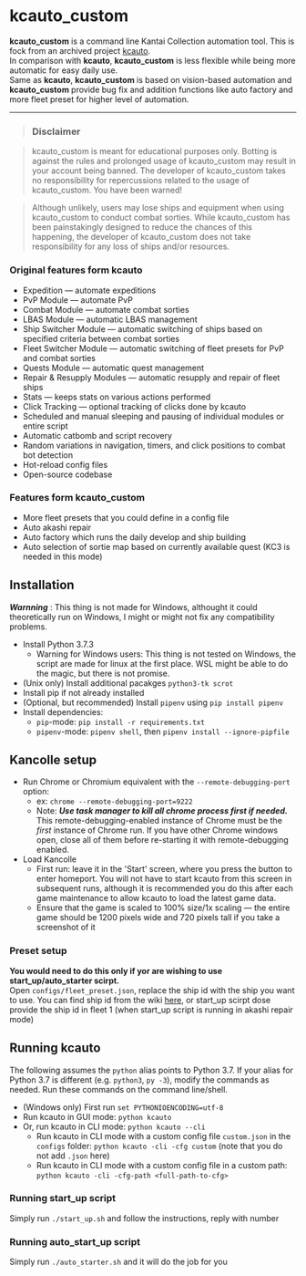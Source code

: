 # kcauto_custom

**kcauto_custom** is a command line Kantai Collection automation tool. This is fock from an archived project [kcauto](https://github.com/perryhuynh/kcauto).  
In comparison with **kcauto**, **kcauto_custom** is less flexible while being more automatic for easy daily use.  
Same as **kcauto**, **kcauto_custom** is based on vision-based automation and **kcauto_custom** provide bug fix and addition functions like auto factory and more fleet preset for higher level of automation.

---

> ### Disclaimer

> kcauto_custom is meant for educational purposes only. Botting is against the rules and prolonged usage of kcauto_custom may result in your account being banned. The developer of kcauto_custom takes no responsibility for repercussions related to the usage of kcauto_custom. You have been warned!

> Although unlikely, users may lose ships and equipment when using kcauto_custom to conduct combat sorties. While kcauto_custom has been painstakingly designed to reduce the chances of this happening, the developer of kcauto_custom does not take responsibility for any loss of ships and/or resources.

### Original features form kcauto

* Expedition &mdash; automate expeditions
* PvP Module &mdash; automate PvP
* Combat Module &mdash; automate combat sorties
* LBAS Module &mdash; automatic LBAS management
* Ship Switcher Module &mdash; automatic switching of ships based on specified criteria between combat sorties
* Fleet Switcher Module &mdash; automatic switching of fleet presets for PvP and combat sorties
* Quests Module &mdash; automatic quest management
* Repair & Resupply Modules &mdash; automatic resupply and repair of fleet ships
* Stats &mdash; keeps stats on various actions performed
* Click Tracking &mdash; optional tracking of clicks done by kcauto
* Scheduled and manual sleeping and pausing of individual modules or entire script
* Automatic catbomb and script recovery
* Random variations in navigation, timers, and click positions to combat bot detection
* Hot-reload config files
* Open-source codebase

### Features form kcauto_custom

* More fleet presets that you could define in a config file
* Auto akashi repair 
* Auto factory which runs the daily develop and ship building
* Auto selection of sortie map based on currently available quest (KC3 is needed in this mode)

## Installation

***Warnning*** : This thing is not made for Windows, althought it could theoretically run on Windows, I might or might not fix any compatibility problems.

* Install Python 3.7.3
  * Warning for Windows users: This thing is not tested on Windows, the script are made for linux at the first place. WSL might be able to do the magic, but there is not promise.
* (Unix only) Install additional pacakges `python3-tk scrot`
* Install pip if not already installed
* (Optional, but recommended) Install `pipenv` using `pip install pipenv`
* Install dependencies:
  * `pip`-mode: `pip install -r requirements.txt`
  * `pipenv`-mode: `pipenv shell`, then `pipenv install --ignore-pipfile`

## Kancolle setup

* Run Chrome or Chromium equivalent with the `--remote-debugging-port` option:
  * ex: `chrome --remote-debugging-port=9222`
  * Note: ***Use task manager to kill all chrome process first if needed.*** This remote-debugging-enabled instance of Chrome must be the *first* instance of Chrome run. If you have other Chrome windows open, close all of them before re-starting it with remote-debugging enabled. 
* Load Kancolle
  * First run: leave it in the 'Start' screen, where you press the button to enter homeport. You will not have to start kcauto from this screen in subsequent runs, although it is recommended you do this after each game maintenance to allow kcauto to load the latest game data.
  * Ensure that the game is scaled to 100% size/1x scaling &mdash; the entire game should be 1200 pixels wide and 720 pixels tall if you take a screenshot of it
  
### Preset setup
**You would need to do this only if yor are wishing to use start_up/auto_starter scirpt.**  
Open ```configs/fleet_preset.json```, replace the ship id with the ship you want to use.
You can find ship id from the wiki [here](https://m.kcwiki.cn/wiki/%E6%A8%A1%E5%9D%97:%E8%88%B0%E5%A8%98%E6%95%B0%E6%8D%AE), or start_up scirpt dose provide the ship id in fleet 1 (when start_up script is running in akashi repair mode)



## Running kcauto

The following assumes the `python` alias points to Python 3.7. If your alias for Python 3.7 is different (e.g. `python3`, `py -3`), modify the commands as needed. Run these commands on the command line/shell.

* (Windows only) First run `set PYTHONIOENCODING=utf-8`
* Run kcauto in GUI mode: `python kcauto`
* Or, run kcauto in CLI mode: `python kcauto --cli`
  * Run kcauto in CLI mode with a custom config file `custom.json` in the `configs` folder: `python kcauto -cli -cfg custom` (note that you do not add `.json` here)
  * Run kcauto in CLI mode with a custom config file in a custom path: `python kcauto -cli -cfg-path <full-path-to-cfg>`

### Running start_up script
Simply run ```./start_up.sh``` and follow the instructions, reply with number

### Running auto_start_up script
Simply run ```./auto_starter.sh``` and it will do the job for you



